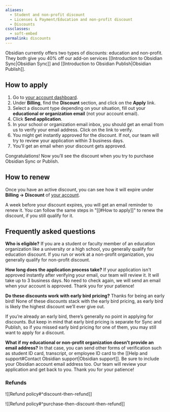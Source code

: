 ```yaml
---
aliases:
  - Student and non-profit discount
  - Licenses & Payment/Education and non-profit discount
  - Discounts
cssclasses:
  - soft-embed
permalink: discounts
---
```

Obsidian currently offers two types of discounts: education and non-profit. They both give you 40% off our add-on services [[Introduction to Obsidian Sync|Obsidian Sync]] and [[Introduction to Obsidian Publish|Obsidian Publish]].

## How to apply

1. Go to [your account dashboard](https://obsidian.md/account/billing).
2. Under **Billing**, find the **Discount** section, and click on the **Apply** link.
3. Select a discount type depending on your situation, fill out your **educational or organization email** (not your account email).
4. Click **Send application**.
5. In your school or organization email inbox, you should get an email from us to verify your email address. Click on the link to verify.
6. You might get instantly approved for the discount. If not, our team will try to review your application within 3 business days.
7. You’ll get an email when your discount gets approved.

Congratulations! Now you’ll see the discount when you try to purchase Obsidian Sync or Publish.

## How to renew

Once you have an active discount, you can see how it will expire under **Billing → Discount** of [your account](https://obsidian.md/account/billing).

A week before your discount expires, you will get an email reminder to renew it. You can follow the same steps in "[[#How to apply]]" to renew the discount, if you still qualify for it.

## Frequently asked questions

**Who is eligible?**
If you are a student or faculty member of an education organization like a university or a high school, you generally qualify for education discount. If you run or work at a non-profit organization, you generally qualify for non-profit discount.

**How long does the application process take?**
If your application isn't approved instantly after verifying your email, our team will review it. It will take up to 3 business days. No need to check again, we will send an email when your account is approved. Thank you for your patience!

**Do these discounts work with early bird pricing?**
Thanks for being an early bird! None of these discounts stack with the early bird pricing, as early bird is likely the highest discount we’ll ever give out.

If you’re already an early bird, there’s generally no point in applying for discounts. But keep in mind that early bird pricing is separate for Sync and Publish, so if you missed early bird pricing for one of them, you may still want to apply for a discount.

**What if my educational or non-profit organization doesn't provide an email address?**
In that case, you can send other forms of verification such as student ID card, transcript, or employee ID card to the [[Help and support#Contact Obsidian support|Obsidian support]]. Be sure to include your Obsidian account email address too. Our team will review your application and get back to you. Thank you for your patience!

### Refunds

![[Refund policy#^discount-then-refund]]

![[Refund policy#^purchase-then-discount-then-refund]]